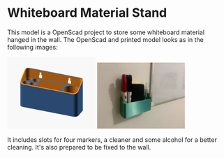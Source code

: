 # Whiteboard Material Stand

This model is a OpenScad project to store some whiteboard material hanged in the wall. The OpenScad and printed model looks as in the following images:

<img src="./../media/26_whiteboard_material_stand_scad.png" width=40%;/>

<img src="./../media/26_whiteboard_material_stand.jpg" width=40%;/>

It includes slots for four markers, a cleaner and some alcohol for a better cleaning. It's also prepared to be fixed to the wall.